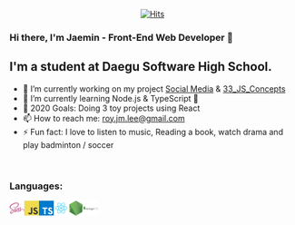<div align="center">
  
[![Hits](https://hits.seeyoufarm.com/api/count/incr/badge.svg?url=https%3A%2F%2Fgithub.com%2Fjaem1n207)](https://hits.seeyoufarm.com)

</div>

### Hi there, I'm Jaemin - Front-End Web Developer 👋

## I'm a student at Daegu Software High School. 
- 🔭 I’m currently working on my project [Social Media](https://github.com/jaem1n207/SocialMedia) & [33_JS_Concepts](https://github.com/jaem1n207/33_JS_Concepts)
- 🌱 I’m currently learning Node.js & TypeScript 🤣
- 🥅 2020 Goals: Doing 3 toy projects using React
- 📫 How to reach me: roy.jm.lee@gmail.com
- ⚡ Fun fact: I love to listen to music, Reading a book, watch drama and play badminton / soccer

<br />

### Languages: 

<img align="left" alt="" width="26px" src="https://raw.githubusercontent.com/github/explore/80688e429a7d4ef2fca1e82350fe8e3517d3494d/topics/sass/sass.png" />
<img align="left" alt="" width="26px" src="https://raw.githubusercontent.com/github/explore/80688e429a7d4ef2fca1e82350fe8e3517d3494d/topics/javascript/javascript.png" />
<img align="left" alt="" width="26px" src="https://raw.githubusercontent.com/github/explore/80688e429a7d4ef2fca1e82350fe8e3517d3494d/topics/typescript/typescript.png" />
<img align="left" alt="" width="26px" src="https://raw.githubusercontent.com/github/explore/80688e429a7d4ef2fca1e82350fe8e3517d3494d/topics/react/react.png" />
<img align="left" alt="" width="26px" src="https://user-images.githubusercontent.com/50766847/90458103-65c44080-e138-11ea-9e27-8a6482449308.png" />
<img align="left" alt="" width="26px" src="https://raw.githubusercontent.com/github/explore/80688e429a7d4ef2fca1e82350fe8e3517d3494d/topics/nodejs/nodejs.png" />
<img align="left" alt="" width="26px" src="https://raw.githubusercontent.com/github/explore/80688e429a7d4ef2fca1e82350fe8e3517d3494d/topics/mongodb/mongodb.png" />

<br />
<br />

<!--
**jaem1n207/jaem1n207** is a ✨ _special_ ✨ repository because its `README.md` (this file) appears on your GitHub profile
